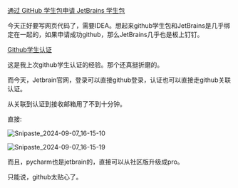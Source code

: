 [通过 GitHub 学生包申请 JetBrains 学生包](https://cloud.tencent.com/developer/article/2144507)

今天正好要写网页代码了，需要IDEA。想起来github学生包和JetBrains是几乎绑定在一起的，如果申请成功github，那么JetBrains几乎也是板上钉钉。

[Github学生认证](http://xnnehang.top/blog/82)

这是我上次github学生认证的经验。那个还真挺折磨的。

而今天，Jetbrain官网，登录可以直接github登录，认证也可以直接走github关联认证。

从关联到认证到接收邮箱用了不到十分钟。

直接:

![Snipaste_2024-09-07_16-15-10](https://image.baidu.com/search/down?url=https://img3.doubanio.com/view/photo/l/public/p2912740973.webp)

![Snipaste_2024-09-07_16-15-19](https://image.baidu.com/search/down?url=https://img9.doubanio.com/view/photo/l/public/p2912740974.webp)

而且，pycharm也是jetbrain的，直接可以从社区版升级成pro。

只能说，github太贴心了。